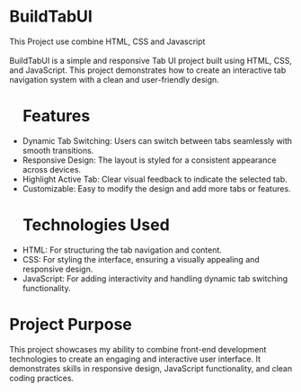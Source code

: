 # BuildTabUI
This Project use combine HTML, CSS and Javascript </br></br>
BuildTabUI is a simple and responsive Tab UI project built using HTML, CSS, and JavaScript. This project demonstrates how to create an interactive tab navigation system with a clean and user-friendly design. 

<ul>
<h1>Features</h1>
<li>Dynamic Tab Switching: Users can switch between tabs seamlessly with smooth transitions.</li>
<li>Responsive Design: The layout is styled for a consistent appearance across devices.</li>
<li>Highlight Active Tab: Clear visual feedback to indicate the selected tab.</li>
<li>Customizable: Easy to modify the design and add more tabs or features.</li>
</ul> 

<ul>
<h1>Technologies Used</h1>
<li>HTML: For structuring the tab navigation and content.</li>
<li>CSS: For styling the interface, ensuring a visually appealing and responsive design.</li>
<li>JavaScript: For adding interactivity and handling dynamic tab switching functionality. </li>
</ul>


<h1>Project Purpose</h1>
<p>This project showcases my ability to combine front-end development technologies to create an engaging and interactive user interface. It demonstrates skills in responsive design, JavaScript functionality, and clean coding practices.</p>
